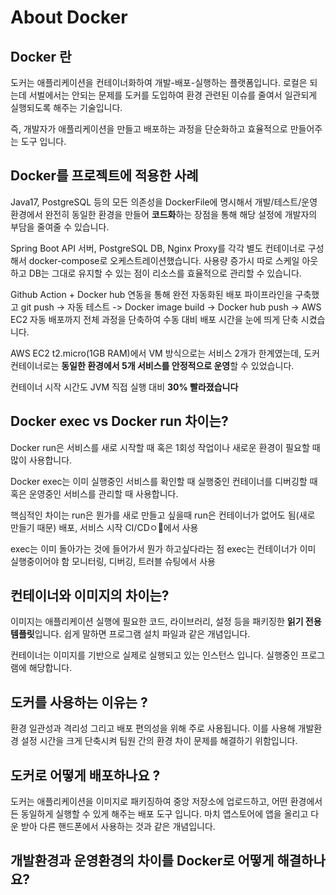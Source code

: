 # About Docker

## Docker 란
도커는 애플리케이션을 컨테이너화하여 개발-배포-실행하는 플랫폼입니다.
로컬은 되는데 서벌에서는 안되는 문제를 도커를 도입하여 환경 관련된 이슈를 줄여서 일관되게 실행되도록 해주는 기술입니다.

즉, 개발자가 애플리케이션을 만들고 배포하는 과정을 단순화하고 효율적으로 만들어주는 도구 입니다.

## Docker를 프로젝트에 적용한 사례
Java17, PostgreSQL 등의 모든 의존성을 DockerFile에 명시해서 개발/테스트/운영 환경에서 완전히 동일한 환경을 만들어 **코드화**하는 장점을 통해
해당 설정에 개발자의 부담을 줄여줄 수 있습니다.

Spring Boot API 서버, PostgreSQL DB, Nginx Proxy를 각각 별도 컨테이너로 구성해서 docker-compose로 오케스트레이션했습니다.
사용량 증가시 따로 스케일 아웃하고 DB는 그대로 유지할 수 있는 점이 리소스를 효율적으로 관리할 수 있습니다.

Github Action + Docker hub 연동을 통해 완전 자동화된 배포 파이프라인을 구축했고
git push -> 자동 테스트 -> Docker image build -> Docker hub push -> AWS EC2 자동 배포까지 전체 과정을 단축하여
수동 대비 배포 시간을 눈에 띄게 단축 시켰습니다.

AWS EC2 t2.micro(1GB RAM)에서 VM 방식으로는 서비스 2개가 한계였는데,
도커 컨테이너로는 **동일한 환경에서 5개 서비스를 안정적으로 운영**할 수 있었습니다.

컨테이너 시작 시간도 JVM 직접 실행 대비 **30% 빨라졌습니다**


## Docker exec vs Docker run 차이는?
Docker run은 서비스를 새로 시작할 때 혹은 1회성 작업이나 새로운 환경이 필요할 때 많이 사용합니다.

Docker exec는 이미 실행중인 서비스를 확인할 때
실행중인 컨테이너를 디버깅할 때 혹은 운영중인 서비스를 관리할 때 사용합니다.

핵심적인 차이는
run은 뭔가를 새로 만들고 싶을때
run은 컨테이너가 없어도 됨(새로 만들기 때문)
배포, 서비스 시작 CI/CDㅇ에서 사용

exec는 이미 돌아가는 것에 들어가서 뭔가 하고싶다라는 점
exec는 컨테이너가 이미 실행중이어야 함
모니터링, 디버깅, 트러블 슈팅에서 사용

## 컨테이너와 이미지의 차이는?
이미지는 애플리케이션 실행에 필요한 코드, 라이브러리, 설정 등을 패키징한 **읽기 전용 템플릿**입니다.
쉽게 말하면 프로그램 설치 파일과 같은 개념입니다.

컨테이너는 이미지를 기반으로 실제로 실행되고 있는 인스턴스 입니다.
실행중인 프로그램에 해당합니다.

## 도커를 사용하는 이유는 ?
환경 일관성과 격리성 그리고 배포 편의성을 위해 주로 사용됩니다.
이를 사용해 개발환경 설정 시간을 크게 단축시켜 팀원 간의 환경 차이 문제를 해결하기 위함입니다.

## 도커로 어떻게 배포하나요 ?
도커는 애플리케이션을 이미지로 패키징하여 중앙 저장소에 업로드하고, 어떤 환경에서든 동일하게 실행할 수 있게 해주는 배포 도구 입니다.
마치 앱스토어에 앱을 올리고 다운 받아 다른 핸드폰에서 사용하는 것과 같은 개념입니다.


## 개발환경과 운영환경의 차이를 Docker로 어떻게 해결하나요?
